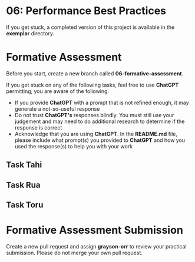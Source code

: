 # 06: Performance Best Practices

If you get stuck, a completed version of this project is available in the **exemplar** directory.

# Formative Assessment 

Before you start, create a new branch called **06-formative-assessment**.

If you get stuck on any of the following tasks, feel free to use **ChatGPT** permitting, you are aware of the following:

- If you provide **ChatGPT** with a prompt that is not refined enough, it may generate a not-so-useful response
- Do not trust **ChatGPT's** responses blindly. You must still use your judgement and may need to do additional research to determine if the response is correct
- Acknowledge that you are using **ChatGPT**. In the **README.md** file, please include what prompt(s) you provided to **ChatGPT** and how you used the response(s) to help you with your work

## Task Tahi

## Task Rua

## Task Toru

# Formative Assessment Submission

Create a new pull request and assign **grayson-orr** to review your practical submission. Please do not merge your own pull request.